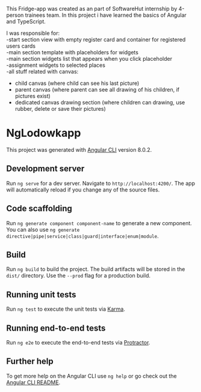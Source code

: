 This Fridge-app was created as an part of SoftwareHut internship by 4-person trainees team. In this project i have learned the basics of Angular and TypeScript.  

I was responsible for:  
-start section view with empty register card and container for registered users cards  
-main section template with placeholders for widgets  
-main section widgets list that appears when you click placeholder  
-assignment widgets to selected places  
-all stuff related with canvas:  
+ child canvas (where child can see his last picture)  
+ parent canvas (where parent can see all drawing of his children, if pictures exist)  
+ dedicated canvas drawing section (where children can drawing, use rubber, delete or save their pictures) 
  


# NgLodowkapp

This project was generated with [Angular CLI](https://github.com/angular/angular-cli) version 8.0.2.

## Development server

Run `ng serve` for a dev server. Navigate to `http://localhost:4200/`. The app will automatically reload if you change any of the source files.

## Code scaffolding

Run `ng generate component component-name` to generate a new component. You can also use `ng generate directive|pipe|service|class|guard|interface|enum|module`.

## Build

Run `ng build` to build the project. The build artifacts will be stored in the `dist/` directory. Use the `--prod` flag for a production build.

## Running unit tests

Run `ng test` to execute the unit tests via [Karma](https://karma-runner.github.io).

## Running end-to-end tests

Run `ng e2e` to execute the end-to-end tests via [Protractor](http://www.protractortest.org/).

## Further help

To get more help on the Angular CLI use `ng help` or go check out the [Angular CLI README](https://github.com/angular/angular-cli/blob/master/README.md).
